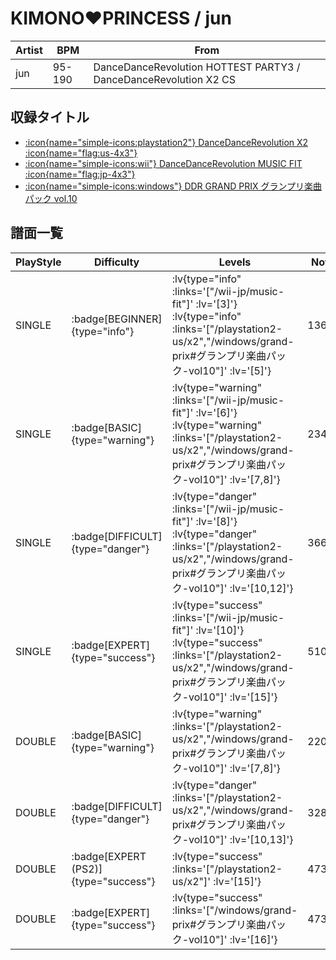 # KIMONO♥PRINCESS / jun

|Artist|BPM|From|
|------|---|----|
|jun|95-190|DanceDanceRevolution HOTTEST PARTY3 / DanceDanceRevolution X2 CS|

## 収録タイトル

- [ :icon{name="simple-icons:playstation2"} DanceDanceRevolution X2 :icon{name="flag:us-4x3"} ](/playstation2-us/x2)
- [ :icon{name="simple-icons:wii"} DanceDanceRevolution MUSIC FIT :icon{name="flag:jp-4x3"} ](/wii-jp/music-fit)
- [ :icon{name="simple-icons:windows"} DDR GRAND PRIX グランプリ楽曲パック vol.10](/windows/grand-prix#グランプリ楽曲パック-vol10)

## 譜面一覧

|PlayStyle|Difficulty|Levels|Notes|Movie|
|---------|----------|------|-----|-----|
|SINGLE| :badge[BEGINNER]{type="info"} | :lv{type="info" :links='["/wii-jp/music-fit"]' :lv='[3]'}  :lv{type="info" :links='["/playstation2-us/x2","/windows/grand-prix#グランプリ楽曲パック-vol10"]' :lv='[5]'} |136/14||
|SINGLE| :badge[BASIC]{type="warning"} | :lv{type="warning" :links='["/wii-jp/music-fit"]' :lv='[6]'}  :lv{type="warning" :links='["/playstation2-us/x2","/windows/grand-prix#グランプリ楽曲パック-vol10"]' :lv='[7,8]'} |234/27||
|SINGLE| :badge[DIFFICULT]{type="danger"} | :lv{type="danger" :links='["/wii-jp/music-fit"]' :lv='[8]'}  :lv{type="danger" :links='["/playstation2-us/x2","/windows/grand-prix#グランプリ楽曲パック-vol10"]' :lv='[10,12]'} |366/28||
|SINGLE| :badge[EXPERT]{type="success"} | :lv{type="success" :links='["/wii-jp/music-fit"]' :lv='[10]'}  :lv{type="success" :links='["/playstation2-us/x2","/windows/grand-prix#グランプリ楽曲パック-vol10"]' :lv='[15]'} |510/35||
|DOUBLE| :badge[BASIC]{type="warning"} | :lv{type="warning" :links='["/playstation2-us/x2","/windows/grand-prix#グランプリ楽曲パック-vol10"]' :lv='[7,8]'} |220/27||
|DOUBLE| :badge[DIFFICULT]{type="danger"} | :lv{type="danger" :links='["/playstation2-us/x2","/windows/grand-prix#グランプリ楽曲パック-vol10"]' :lv='[10,13]'} |328/16||
|DOUBLE| :badge[EXPERT (PS2)]{type="success"} | :lv{type="success" :links='["/playstation2-us/x2"]' :lv='[15]'} |473/17||
|DOUBLE| :badge[EXPERT]{type="success"} | :lv{type="success" :links='["/windows/grand-prix#グランプリ楽曲パック-vol10"]' :lv='[16]'} |473/17||
